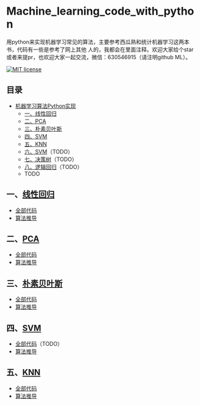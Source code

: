 # Machine_learning_code_with_python

用python来实现机器学习常见的算法，主要参考西瓜熟和统计机器学习这两本书，代码有一些是参考了网上其他
人的，我都会在里面注释。欢迎大家给个star或者来提pr，也欢迎大家一起交流，微信：630546915（请注明github ML）。


[![MIT license](https://img.shields.io/dub/l/vibe-d.svg)](https://github.com/lawlite19/MachineLearning_Python/blob/master/LICENSE)


## 目录
* [机器学习算法Python实现](#机器学习算法python实现)
	* [一、线性回归](#一线性回归)
	* [二、PCA](#PCA降维)
    * [三、朴素贝叶斯](#朴素贝叶斯)
    * [四、SVM](#SVM)
    * [五、KNN](#KNN)
    * [六、SVM](#KMeans)（TODO）
    * [七、决策树](#决策树)（TODO）
    * [八、逻辑回归](#逻辑回归)（TODO）
    * TODO
    

## 一、[线性回归](/Linear_Regression)
- [全部代码](/Linear_Regression/linearRegression.ipynb)
- [算法推导](/Linear_Regression/README.md)


## 二、[PCA](/PCA)
- [全部代码](/PCA/PCA.ipynb)
- [算法推导](/PCA/README.md)

## 三、[朴素贝叶斯](/Navie_Bayes)
- [全部代码](/Navie_Bayes/navieBayes.ipynb)
- [算法推导](/Navie_Bayes/README.md)

## 四、[SVM](/SVM)
- [全部代码](/SVM/SVM.ipynb)（TODO）
- [算法推导](/SVM/README.md)

## 五、[KNN](/KNN)
- [全部代码](/KNN/KNN.ipynb)
- [算法推导](/KNN/README.md)
